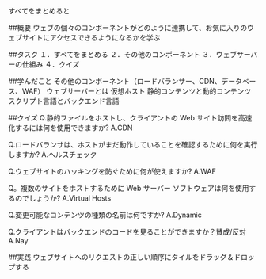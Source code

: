 すべてをまとめると

##概要
ウェブの個々のコンポーネントがどのように連携して、お気に入りのウェブサイトにアクセスできるようになるかを学ぶ


##タスク
１．すべてをまとめる
２．その他のコンポーネント
３．ウェブサーバーの仕組み
４．クイズ


##学んだこと
その他のコンポーネント（ロードバランサー、CDN、データベース、WAF）
ウェブサーバーとは
仮想ホスト
静的コンテンツと動的コンテンツ
スクリプト言語とバックエンド言語


##クイズ
Q.静的ファイルをホストし、クライアントの Web サイト訪問を高速化するには何を使用できますか?
A.CDN

Q.ロードバランサは、ホストがまだ動作していることを確認するために何を実行しますか?
A.ヘルスチェック

Q.ウェブサイトのハッキングを防ぐために何が使えますか?
A.WAF

Q。複数のサイトをホストするために Web サーバー ソフトウェアは何を使用するのでしょうか?
A.Virtual Hosts

Q.変更可能なコンテンツの種類の名前は何ですか?
A.Dynamic

Q.クライアントはバックエンドのコードを見ることができますか？賛成/反対
A.Nay

##実践
ウェブサイトへのリクエストの正しい順序にタイルをドラッグ＆ドロップする


